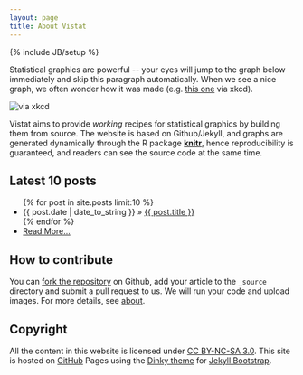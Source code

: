 ```yaml
---
layout: page
title: About Vistat
---
```

{% include JB/setup %}

Statistical graphics are powerful -- your eyes will jump to the graph below immediately and skip this paragraph automatically. When we see a nice graph, we often wonder how it was made (e.g. [this one](http://stackoverflow.com/q/12675147/559676) via xkcd).

![via xkcd](http://i.imgur.com/4staRNH.png)

Vistat aims to provide _working_ recipes for statistical graphics by building them from source. The website is based on Github/Jekyll, and graphs are generated dynamically through the R package [**knitr**](http://yihui.name/knitr), hence reproducibility is guaranteed, and readers can see the source code at the same time.

## Latest 10 posts

<ul class="posts">
  {% for post in site.posts limit:10 %}
    <li><span>{{ post.date | date_to_string }}</span> &raquo; <a href="{{ BASE_PATH }}{{ post.url }}">{{ post.title }}</a></li>
  {% endfor %}
  <li><a href="archive.html">Read More...</a></li>
</ul>

## How to contribute

You can [fork the repository](https://github.com/supstat/vistat) on Github, add your article to the `_source` directory and submit a pull request to us. We will run your code and upload images. For more details, see [about](about.html).

## Copyright

All the content in this website is licensed under [CC BY-NC-SA 3.0](http://creativecommons.org/licenses/by-nc-sa/3.0/). This site is hosted on [GitHub](https://github.com) Pages using the [Dinky theme](https://github.com/sodabrew/theme-dinky) for [Jekyll Bootstrap](http://jekyllbootstrap.com).
